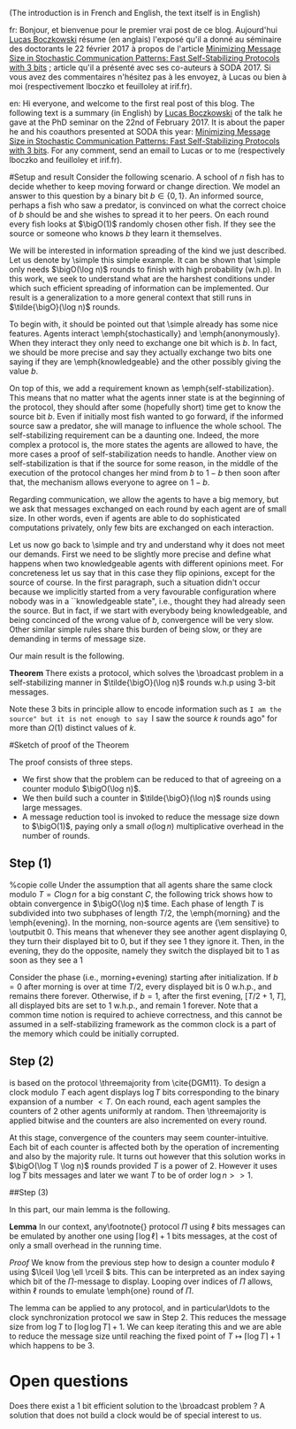 (The introduction is in French and English, the text itself is in English)

fr: Bonjour, et bienvenue pour le premier vrai post de ce blog. Aujourd'hui [Lucas Boczkowski](ttps://www.irif.fr/~lboczko/) résume (en anglais) l'exposé qu'il a donné au séminaire des doctorants le 22 février 2017 à propos de l'article [Minimizing Message Size in Stochastic Communication Patterns: Fast Self-Stabilizing Protocols with 3 bits](https://arxiv.org/abs/1602.04419) ; article qu'il a présenté avec ses co-auteurs à SODA 2017. Si vous avez des commentaires n'hésitez pas à les envoyez, à Lucas ou bien à moi (respectivement lboczko et feuilloley at irif.fr).

en: Hi everyone, and welcome to the first real post of this blog. The following text is a summary (in English) by [Lucas Boczkowski](ttps://www.irif.fr/~lboczko/) of the talk he gave at the PhD seminar on the 22nd of February 2017. It is about the paper he and his coauthors presented at SODA this year: [Minimizing Message Size in Stochastic Communication Patterns: Fast Self-Stabilizing Protocols with 3 bits](https://arxiv.org/abs/1602.04419). For any comment, send an email to Lucas or to me (respectively lboczko and feuilloley et irif.fr).

#Setup and result
Consider the following scenario.
A school of $n$ fish has to decide whether to keep moving forward or change direction. We model an answer to this question by a binary bit $b \in \{0,1\}$.
An informed source, perhaps a fish who saw a predator, is convinced on what the correct choice of $b$ should be and she wishes to spread  it to her peers. On each round every fish looks at $\bigO(1)$ randomly chosen other fish.
If they see the source or someone who knows $b$ they learn it themselves.

We will be interested in information spreading of the kind we just described.
Let us denote  by \simple this simple example. It can be shown that \simple only needs $\bigO(\log n)$ rounds to finish with high probability (w.h.p). 
In this work, we seek to understand what are the harshest conditions under which such efficient spreading of information can be implemented.
Our result is a generalization to a more general context that still runs in $\tilde{\bigO}(\log n)$ rounds.

To begin with, it should be pointed out that \simple already has some nice features. Agents interact \emph{stochastically} and \emph{anonymously}. When they interact they only need to exchange one bit which is $b$. In fact, we should be more precise and say they actually exchange two bits one saying if they are \emph{knowledgeable} and the other possibly giving the value $b$. 

On top of this, we add a requirement known as \emph{self-stabilization}. This means that no matter what the agents inner state is at the beginning of the protocol, they should after some (hopefully short) time get to know the source bit $b$. Even if initially most fish wanted to go forward, if the informed source saw a predator, she will manage to influence the whole school.
The self-stabilizing requirement  can be a daunting one. Indeed, the more complex a protocol is, the more states the agents are allowed to have, the more cases a proof of self-stabilization needs to handle.
Another view on self-stabilization is that if the source for some reason, in the middle of the execution of the protocol changes her mind from $b$ to $1-b$ then soon after that, the mechanism allows everyone to agree on $1-b$.

Regarding communication, we allow the agents to have a big memory, but we ask that messages exchanged on each round by each agent are of small size. 
In other words, 
even if agents are able to do sophisticated computations privately, only few bits are exchanged on each interaction.

Let us now go back to \simple and try and understand why it does not meet our demands. 
First we need to be slightly more precise and define what happens when two knowledgeable agents with different opinions meet. For concreteness let us say that in this case they flip opinions, except for the source of course. In the first paragraph, such a situation didn't occur because we implicitly started from a very favourable configuration where nobody was in a ``knowledgeable state", i.e., thought they had already seen the source.
But in fact, if we start with everybody being knowledgeable, and being concinced of the wrong value of $b$, convergence will be very slow. Other similar simple rules share this burden of being slow, or they are demanding in terms of message size.

Our main result is the following.

**Theorem**
 There exists a  protocol, which solves the \broadcast problem in a self-stabilizing manner in $\tilde{\bigO}(\log n)$ rounds w.h.p using $3$-bit messages.

Note these $3$ bits in principle allow to encode information such as ``I am the source" but it is not enough to say ``I saw the source $k$ rounds ago" for more than $\Omega(1)$ distinct values of $k$.

#Sketch of proof of the Theorem

The proof consists of three steps.
* We first show that the problem can be reduced to that of agreeing on a counter modulo $\bigO(\log n)$.
* We then build such a counter  in $\tilde{\bigO}(\log n)$ rounds using large messages.
* A message reduction tool is invoked to reduce the message size down to $\bigO(1)$, paying only a small $o(\log n)$ multiplicative overhead in the number of rounds.

## Step $(1)$ 
%copie colle
Under the assumption that all agents share the same clock modulo $T = C \log n$ for a big constant $C$, the following trick shows how to obtain convergence  in $\bigO(\log n)$ time. Each phase of length $T$ is subdivided into two subphases of length $T/2$, the \emph{morning} and the \emph{evening}. In the morning, non-source agents are {\em sensitive} to \outputbit $0$. This means that whenever they see another agent displaying $0$, they turn their displayed bit to $0$, but if they see $1$ they ignore it. Then, in the evening, they do the opposite, namely they switch the displayed bit to $1$ as soon as they see a $1$ 

Consider the phase (i.e., morning+evening) starting after initialization.  If $b=0$ after morning is over at time $T/2$, every displayed bit is $0$ w.h.p., and remains there forever. Otherwise, if $b=1$, after the first evening, $[T/2+1, T]$, all displayed bits are set to $1$ w.h.p., and remain $1$ forever. Note that a common time notion is required to achieve correctness, and this cannot be assumed in a self-stabilizing framework as the common clock is a part of the memory which could be initially corrupted.

## Step $(2)$
 is based on the protocol \threemajority from \cite{DGM11}. To design a clock modulo $T$ each agent displays $\log T$ bits corresponding to the binary expansion of a number $< T$. On each round, each agent samples the counters of $2$ other agents uniformly at random. Then \threemajority is applied bitwise and the counters are also incremented on every round. 

At this stage, convergence of the counters may seem counter-intuitive. Each bit of each counter is affected both by the operation of incrementing and also by the majority rule. It turns out however that this solution works in $\bigO(\log T \log n)$ rounds provided $T$ is a power of $2$. However it uses $\log T$ bits messages and later we want $T$ to be of order $\log  n >> 1$.

##Step $(3)$

In this part, our main lemma is the following.

**Lemma**
In our context, any\footnote{} protocol  $\Pi$ using $\ell$ bits messages can be emulated by another one using $\lceil \log \ell \rceil +1$ bits messages, at the cost of only a small overhead in the running time.
</div>

*Proof*
We know from the previous step how to design a counter modulo $\ell$ using $\lceil \log \ell \rceil $ bits. This can be interpreted as an index saying which bit of the $\Pi$-message  to display. Looping over indices of $\Pi$ allows, within $\ell$ rounds to emulate \emph{one} round of $\Pi$.

The lemma can be applied to any protocol, and in particular\ldots to the clock synchronization protocol we saw in Step $2$. This reduces the message size from $\log T$ to $\lceil \log \log T\rceil +1$. We can keep iterating this and
we are able to reduce the message size until reaching the fixed point of $T \mapsto \lceil \log T \rceil + 1$ which happens to be $3$.

# Open questions
Does there exist a $1$ bit efficient solution to the \broadcast problem ? A solution that does not build a clock would be of special interest to us. 
